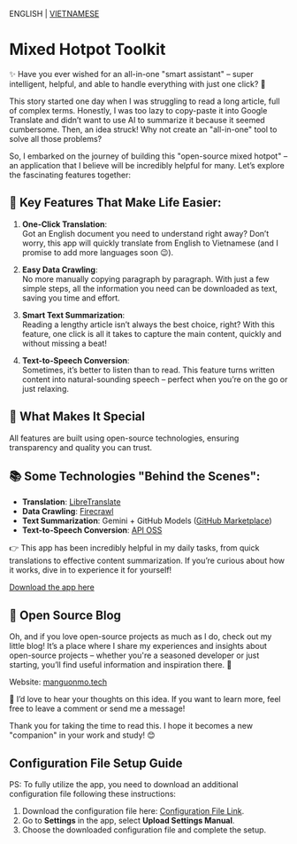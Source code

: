 ENGLISH | [VIETNAMESE](README_vi.md)

# Mixed Hotpot Toolkit

✨ Have you ever wished for an all-in-one "smart assistant" – super intelligent, helpful, and able to handle everything with just one click? 🧐

This story started one day when I was struggling to read a long article, full of complex terms. Honestly, I was too lazy to copy-paste it into Google Translate and didn’t want to use AI to summarize it because it seemed cumbersome. Then, an idea struck! Why not create an "all-in-one" tool to solve all those problems?

So, I embarked on the journey of building this "open-source mixed hotpot" – an application that I believe will be incredibly helpful for many. Let’s explore the fascinating features together:

## 🌟 Key Features That Make Life Easier:

1. **One-Click Translation**:  
   Got an English document you need to understand right away? Don’t worry, this app will quickly translate from English to Vietnamese (and I promise to add more languages soon 😉).

2. **Easy Data Crawling**:  
   No more manually copying paragraph by paragraph. With just a few simple steps, all the information you need can be downloaded as text, saving you time and effort.

3. **Smart Text Summarization**:  
   Reading a lengthy article isn’t always the best choice, right? With this feature, one click is all it takes to capture the main content, quickly and without missing a beat!

4. **Text-to-Speech Conversion**:  
   Sometimes, it’s better to listen than to read. This feature turns written content into natural-sounding speech – perfect when you’re on the go or just relaxing.

## 🌈 What Makes It Special

All features are built using open-source technologies, ensuring transparency and quality you can trust.

## 📚 Some Technologies "Behind the Scenes":

- **Translation**: [LibreTranslate](https://github.com/LibreTranslate/LibreTranslate)
- **Data Crawling**: [Firecrawl](https://github.com/mendableai/firecrawl)
- **Text Summarization**: Gemini + GitHub Models ([GitHub Marketplace](https://github.com/marketplace/models))
- **Text-to-Speech Conversion**: [API OSS](https://github.com/zukijourney/api-oss)

👉 This app has been incredibly helpful in my daily tasks, from quick translations to effective content summarization. If you’re curious about how it works, dive in to experience it for yourself!

[Download the app here](https://github.com/diepdo1810/mixed-hotpot-toolkit/releases/tag/0.0.1)

## 👋 Open Source Blog

Oh, and if you love open-source projects as much as I do, check out my little blog! It’s a place where I share my experiences and insights about open-source projects – whether you're a seasoned developer or just starting, you’ll find useful information and inspiration there. 🌱

Website: [manguonmo.tech](https://manguonmo.tech)

💬 I’d love to hear your thoughts on this idea. If you want to learn more, feel free to leave a comment or send me a message!

Thank you for taking the time to read this. I hope it becomes a new "companion" in your work and study! 😊

## Configuration File Setup Guide

PS: To fully utilize the app, you need to download an additional configuration file following these instructions:

1. Download the configuration file here: [Configuration File Link](https://drive.google.com/file/d/1_TdC6sK_e6sM4G3Uaicp8DhmKmLj1z9y/view?usp=sharing).
2. Go to **Settings** in the app, select **Upload Settings Manual**.
3. Choose the downloaded configuration file and complete the setup.
